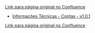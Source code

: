 [Link para página original no Confluence](https://openfinancebrasil.atlassian.net/wiki/spaces/OF/pages/17372126)

- [Informações Técnicas - Contas - v1.0.1](../../../../../../../OF/Open%20Finance%20Brasil/Especifica%c3%a7%c3%b5es%20de%20APIs/Dados%20do%20Cliente%20%e2%80%93%20DC/[DC]%20API%20-%20Contas/Hist%c3%b3rico%20de%20Especifica%c3%a7%c3%b5es%20-%20[DC]%20Contas/v1.0.1%20-%20Contas/Informa%c3%a7%c3%b5es%20T%c3%a9cnicas%20-%20Contas%20-%20v1.0.1)

[Link para página original no Confluence](https://openfinancebrasil.atlassian.net/wiki/spaces/OF/pages/17372126)